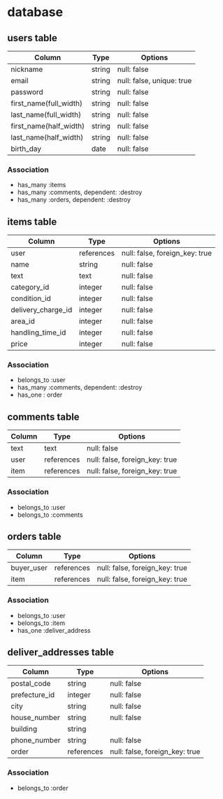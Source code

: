# database

## users table

| Column                 | Type    | Options                   |
| ---------------------- | ------- | ------------------------- |
| nickname               | string  | null: false               |
| email                  | string  | null: false, unique: true |
| password               | string  | null: false               |
| first_name(full_width) | string  | null: false               |
| last_name(full_width)  | string  | null: false               |
| first_name(half_width) | string  | null: false               |
| last_name(half_width)  | string  | null: false               |
| birth_day              | date    | null: false               |

### Association

- has_many :items
- has_many :comments, dependent: :destroy
- has_many :orders, dependent: :destroy

## items table

| Column             | Type       | Options                        |
| ------------------ | ---------- | ------------------------------ |
| user               | references | null: false, foreign_key: true |
| name               | string     | null: false                    |
| text               | text       | null: false                    |
| category_id        | integer    | null: false                    |
| condition_id       | integer    | null: false                    |
| delivery_charge_id | integer    | null: false                    |
| area_id            | integer    | null: false                    |
| handling_time_id   | integer    | null: false                    |
| price              | integer    | null: false                    |

### Association

- belongs_to :user
- has_many   :comments, dependent: :destroy
- has_one    : order

## comments table

| Column    | Type       | Options                        |
| --------- | ---------- | ------------------------------ |
| text      | text       | null: false                    |
| user      | references | null: false, foreign_key: true |
| item      | references | null: false, foreign_key: true |

### Association

- belongs_to :user
- belongs_to :comments

## orders table

| Column     | Type       | Options                        |
| ---------- | ---------- | ------------------------------ |
| buyer_user | references | null: false, foreign_key: true |
| item       | references | null: false, foreign_key: true |

### Association
- belongs_to :user
- belongs_to :item
- has_one    :deliver_address

## deliver_addresses table

| Column        | Type       | Options                        |
| ------------- | ---------- | ------------------------------ |
| postal_code   | string     | null: false                    |
| prefecture_id | integer    | null: false                    |
| city          | string     | null: false                    |
| house_number  | string     | null: false                    |
| building      | string     |                                |
| phone_number  | string     | null: false                    |
| order         | references | null: false, foreign_key: true |

### Association

- belongs_to :order